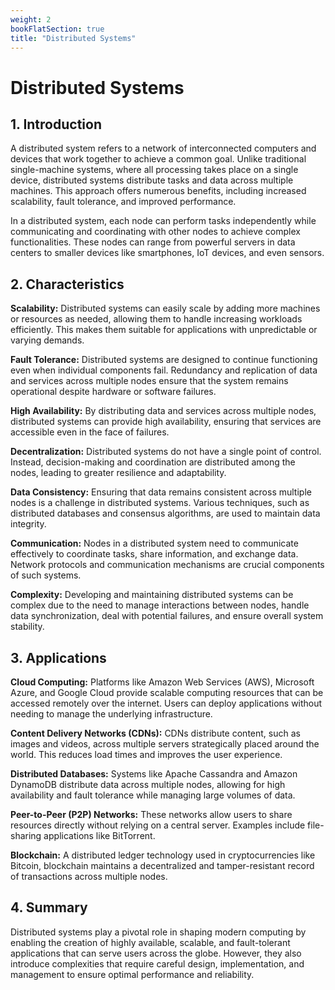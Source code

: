 ```yaml
---
weight: 2
bookFlatSection: true
title: "Distributed Systems"
---
```


# Distributed Systems
## 1. Introduction
A distributed system refers to a network of interconnected computers and devices that work together to achieve a common goal. Unlike traditional single-machine systems, where all processing takes place on a single device, distributed systems distribute tasks and data across multiple machines. This approach offers numerous benefits, including increased scalability, fault tolerance, and improved performance.

In a distributed system, each node can perform tasks independently while communicating and coordinating with other nodes to achieve complex functionalities. These nodes can range from powerful servers in data centers to smaller devices like smartphones, IoT devices, and even sensors.

## 2. Characteristics
**Scalability:** Distributed systems can easily scale by adding more machines or resources as needed, allowing them to handle increasing workloads efficiently. This makes them suitable for applications with unpredictable or varying demands.

**Fault Tolerance:** Distributed systems are designed to continue functioning even when individual components fail. Redundancy and replication of data and services across multiple nodes ensure that the system remains operational despite hardware or software failures.

**High Availability:** By distributing data and services across multiple nodes, distributed systems can provide high availability, ensuring that services are accessible even in the face of failures.

**Decentralization:** Distributed systems do not have a single point of control. Instead, decision-making and coordination are distributed among the nodes, leading to greater resilience and adaptability.

**Data Consistency:** Ensuring that data remains consistent across multiple nodes is a challenge in distributed systems. Various techniques, such as distributed databases and consensus algorithms, are used to maintain data integrity.

**Communication:** Nodes in a distributed system need to communicate effectively to coordinate tasks, share information, and exchange data. Network protocols and communication mechanisms are crucial components of such systems.

**Complexity:** Developing and maintaining distributed systems can be complex due to the need to manage interactions between nodes, handle data synchronization, deal with potential failures, and ensure overall system stability.


## 3. Applications
**Cloud Computing:** Platforms like Amazon Web Services (AWS), Microsoft Azure, and Google Cloud provide scalable computing resources that can be accessed remotely over the internet. Users can deploy applications without needing to manage the underlying infrastructure.

**Content Delivery Networks (CDNs):** CDNs distribute content, such as images and videos, across multiple servers strategically placed around the world. This reduces load times and improves the user experience.

**Distributed Databases:** Systems like Apache Cassandra and Amazon DynamoDB distribute data across multiple nodes, allowing for high availability and fault tolerance while managing large volumes of data.

**Peer-to-Peer (P2P) Networks:** These networks allow users to share resources directly without relying on a central server. Examples include file-sharing applications like BitTorrent.

**Blockchain:** A distributed ledger technology used in cryptocurrencies like Bitcoin, blockchain maintains a decentralized and tamper-resistant record of transactions across multiple nodes.

## 4. Summary
Distributed systems play a pivotal role in shaping modern computing by enabling the creation of highly available, scalable, and fault-tolerant applications that can serve users across the globe. However, they also introduce complexities that require careful design, implementation, and management to ensure optimal performance and reliability.
